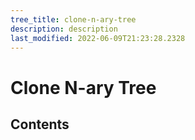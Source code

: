 ```yaml
---
tree_title: clone-n-ary-tree
description: description
last_modified: 2022-06-09T21:23:28.2328
---
```


# Clone N-ary Tree

## Contents
